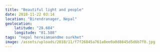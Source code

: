 ```yaml
---
title: "Beautiful light and people"
date: 2018-11-22 03:14
location: "Birendranager, Nepal"
geolocation:
    latitude: "28.604"
    longitude: "81.588"
tags: "nepal hereiamsendme surkhet"
image: /assets/uploads/2018/11/f7f26845a761a0ee0a0d8645d5d6b7f0.jpg
---
```

